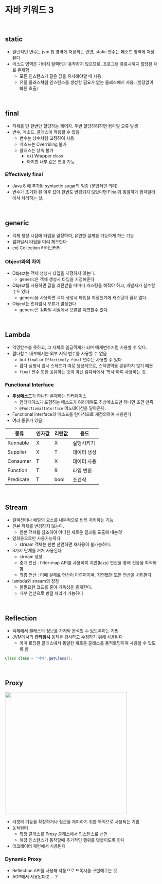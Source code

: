 # 자바 키워드 3

<br>

## static

- 일반적인 변수는 jvm 힙 영역에 저장되는 반면, static 변수는 메소드 영역에 저장된다
- 메소드 영역은 가비지 컬렉터가 동작하지 않으므로, 프로그램 종료시까지 할당된 채로 존재함
    - 모든 인스턴스가 같은 값을 유지해야할 때 사용
    - 유틸 클래스처럼 인스턴스를 생성할 필요가 없는 클래스에서 사용. (할당없이 빠른 호출)

<br>

## final

- 객체를 단 한번만 할당하는 제어자. 두번 할당하려하면 컴파일 오류 발생
- 변수, 메소드, 클래스에 적용할 수 있음
    - 변수는 상수처럼 고정하여 사용
    - 메소드는 Overriding 불가
    - 클래스는 상속 불가
        - ex) Wrapper class
        - 하지만 내부 값은 변경 가능

### Effectively final

- Java 8 에 추가된 syntactic sugar의 일종 (문법적인 의미)
- 변수가 초기화 된 이후 값이 한번도 변경되지 않았다면 Final과 동일하게 컴파일러에서 처리하는 것.

<br>

## generic

- 객체 생성 시점에 타입을 결정하여, 유연한 설계를 가능하게 하는 기능
- 컴파일시 타입을 미리 체크한다
- ex) Collection 라이브러리

### Object와의 차이

- Object는 객체 생성시 타입을 지정하지 않는다.
    - generic은 객체 생성시 타입을 지정해준다
- Object를 사용하면 값을 리턴받을 때마다 캐스팅을 해줘야 하고, 개발자가 실수할 수도 있다
    - generic을 사용하면 객체 생성시 타입을 지정했기에 캐스팅이 필요 없다.
- Object는 런타임시 오류가 발생한다
    - generic은 컴파일 시점에서 오류를 체크할수 있다.

<br>

## Lambda

- 익명함수를 뜻하고, 그 자체로 일급객체가 되며 매개변수처럼 사용할 수 있다.
- 람다함수 내부에서는 외부 지역 변수를 사용할 수 없음
    - but `final` or `Effectively final` 변수는 사용할 수 있다
    - 람다 실행시 임시 스레드가 따로 생성되므로, 스택영역을 공유하지 않기 때문
    - `final` 변수 또한 공유하는 것이 아닌 람다식에서 '복사'하여 사용하는 것.

### Functional Interface

- **추상메소드**가 하나만 존재하는 인터페이스
    - 인터페이스가 포함하는 메소드가 여러개여도 추상메소드만 하나면 조건 만족
    - `@FunctionalInterface` 어노테이션을 달아준다.
- Functional Interface의 메소드를 람다식으로 재정의하여 사용한다
- 여러 종류가 있음

|종류|	인자값	|리턴값	|용도|
|---|---|---|---|
|Runnable	|X	|X	|실행시키기|
|Supplier	|X	|T	|데이터 생성|
|Consumer	|T	|X	|데이터 사용|
|Function	|T	|R	|타입 변환|
|Predicate	|T	|bool	|조건식|

<br>

## Stream

- 컬렉션이나 배열의 요소를 내부적으로 반복 처리하는 기능
- 원본 객체를 변경하지 않는다.
    - 원본 객체를 참조하여 어떠한 새로운 결과를 도출해 내는것
- 일회용으로만 사용가능하다
    - stream 객체는 한번 선언하면 재사용이 불가능하다.
- 3가지 단계를 거쳐 사용된다
    - stream 생성
    - 중개 연산 : filter-map API를 사용하여 지연(lazy) 연산을 통해 선응을 최적화함
    - 최종 연산 : 이때 실제로 연산이 이루어지며, 지연됐던 모든 연산을 처리한다
- lambda와 stream의 장점
    - 불필요한 코드를 줄여 가독성을 좋게한다.
    - 내부 연산으로 병렬 처리가 가능하다

<br>

## Reflection

- 객체에서 클래스의 정보를 가져와 분석할 수 있도록하는 기법
- JVM에서의 **런타임시** 동작을 검사하고 수정하기 위해 사용된다
    - 이미 로딩된 클래스에서 동일한 새로운 클래스를 동적로딩하여 사용할 수 있도록 함

```java
Class class = "객체".getClass();
```

<br>

## Proxy

<img width="400" src="https://user-images.githubusercontent.com/71180414/156297193-656535e5-0bb1-4ffc-918e-bf4522208867.png">


- 타겟의 기능을 확장하거나 접근을 제어하기 위한 목적으로 사용되는 기법
- 동작원리
    - 특정 클래스를 Proxy 클래스에서 인스턴스로 선언
    - 해당 인스턴스가 동작할때 추가적인 행위를 덧붙이도록 한다
- 데코레이터 패턴에서 사용된다

### Dynamic Proxy

- Reflection API를 사용해 자동으로 프록시를 구현해주는 것
- AOP에서 사용된다고 ....?